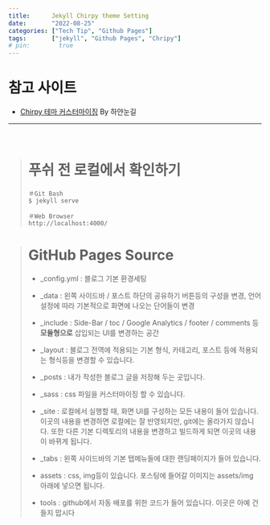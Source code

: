 ```yaml
---
title:      Jekyll Chirpy theme Setting
date:       "2022-08-25"
categories: ["Tech Tip", "Github Pages"]
tags:       ["jekyll", "Github Pages", "Chripy"]
# pin:        true
---
```


# 참고 사이트
- [Chirpy 테마 커스터마이징](https://www.irgroup.org/posts/Chirpy-%ED%85%8C%EB%A7%88-%EC%BB%A4%EC%8A%A4%ED%84%B0%EB%A7%88%EC%9D%B4%EC%A7%95/) By 하얀눈길

---

<br>

> # 푸쉬 전 로컬에서 확인하기
>
> ```
> ＃Git Bash
> $ jekyll serve
> 
> ＃Web Browser
> http://localhost:4000/
> ```

> # GitHub Pages Source
>
> - _config.yml : 블로그 기본 환경세팅
>
> - _data : 왼쪽 사이드바 / 포스트 하단의 공유하기 버튼등의 구성을 변경, 언어 설정에 따라 기본적으로 화면에 나오는 단어들이 변경
>
> - _include : Side-Bar / toc / Google Analytics / footer / comments 등 **모듈형으로** 삽입되는 UI를 변경하는 공간
>
> - _layout : 블로그 전역에 적용되는 기본 형식, 카테고리, 포스트 등에 적용되는 형식등을 변경할 수 있습니다.
>
> - _posts : 내가 작성한 블로그 글을 저장해 두는 곳입니다.
>
> - _sass : css 파일을 커스터마이징 할 수 있습니다.
>
> - _site : 로컬에서 실행할 때, 화면 UI를 구성하는 모든 내용이 들어 있습니다. 이곳의 내용을 변경하면 로컬에는 잘 반영되지만, git에는 올라가지 않습니다. 또한 다른 기본 디렉토리의 내용을 변경하고 빌드하게 되면 이곳의 내용이 바뀌게 됩니다.
>
> - _tabs : 왼쪽 사이드바의 기본 탭메뉴들에 대한 랜딩페이지가 들어 있습니다.
>
> - assets : css, img등이 있습니다. 포스팅에 들어갈 이미지는 assets/img 아래에 넣으면 됩니다.
> 
> - tools : github에서 자동 배포를 위한 코드가 들어 있습니다. 이곳은 아예 건들지 맙시다